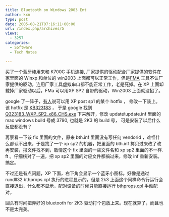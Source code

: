 ```yaml
---
title: Bluetooth on Windows 2003 Ent
author: kxn
type: post
date: 2005-08-21T07:16:11+00:00
url: /index.php/archives/5
views:
  - 3257
categories:
  - Software
  - Tech Notes

---
```

买了一个蓝牙棒用来和 K700C 手机连接, 厂家提供的驱动配合厂家提供的软件在家里面的 Winxp 和单位的 win2003 上面都可以正常工作，但是[FMA][1] 工具不认厂家提供的驱动，连用厂家工具虚拟串口都不能正常工作，老是死掉。在 XP 上面卸载掉厂家驱动以后，FMa 可以用XP SP2 自带的驱动，Win2003 上面就没招了。

google 了一阵子，[有人][2]说可以用 XP post sp1 的某个 hotfix ， 修改一下装上。该 hotfix 是 [KB323183][3] ， 于是 google 找到 [Q323183\_WXP\_SP2\_x86\_CHS.exe][4] 下来解开，修改 update\update.inf 里面的 max windows build 号成 3790, 也就是 2K3 的 build 号， 可是安装了以后什么反应都没有？

再察看一下该 fix 里面的文件，原来 bth.inf 里面没有写任何 vendorid ，难怪什么都认不出来，于是找了一个 xp sp2 的机器，把里面的 bth.inf 拷贝过来改了改再安装，报文件找不到，敢情这个 fix 里面的一些文件名和 xp sp2 里面的不一样. ft 。仔细核对了一遍，把 xp sp2 里面的对应文件都搞过来，修改 inf 重新安装。搞定。

不过还是有点问题，XP 下面，右下角会显示一个蓝牙小图标。好像是通过 rundll32 bthprops.cpl 执行的进程显示的，但是 2k3 上面这个同样命令行运行会直接退出，什么都不显示，配对设备的时候只能直接运行 bthprops.cpl 手动配对。 

回头有时间把弄好的 bluetooth for 2K3 驱动打个包放上来。现在就算了，而且也不是太完美。

 [1]: http://fma.sf.net
 [2]: http://eben.phlegethon.org/bluetooth.html
 [3]: http://support.microsoft.com/default.aspx?id=323183
 [4]: http://www.google.com/search?hl=zh-CN&q=Q323183_WXP_SP2_x86_CHS.exe&lr=